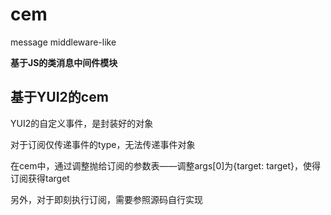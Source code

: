 ﻿cem
===

message middleware-like

__基于JS的类消息中间件模块__

## 基于YUI2的cem

YUI2的自定义事件，是封装好的对象

对于订阅仅传递事件的type，无法传递事件对象

在cem中，通过调整抛给订阅的参数表——调整args[0]为{target: target}，使得订阅获得target

另外，对于即刻执行订阅，需要参照源码自行实现